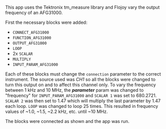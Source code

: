 This app uses the Tektronix tm_measure library and Flojoy vary the output frequency of an AFG31000.

First the necessary blocks were added:

- `CONNECT_AFG31000`
- `FUNCTION_AFG31000`
- `OUTPUT_AFG31000`
- `LOOP`
- 2x `SCALAR`
- `MULTIPLY`
- `INPUT_PARAM_AFG31000`

Each of these blocks must change the `connection` parameter to the correct instrument. The source used was *CH1* so all the blocks were changed to turn this output on and to affect this channel only. To vary the frequency between 1 kHz and 10 MHz, the ***parameter*** param was changed to "frequency" for `INPUT_PARAM_AFG31000` and `SCALAR 1` was set to 680.2721. `SCALAR 2` was then set to 1.47 which will multiply the last parameter by 1.47 each loop. `LOOP` was changed to loop 25 times. This resulted in frequency values of ~1.0, ~1.5, ~2.2 kHz, etc. until ~10 MHz.

The blocks were connected as shown and the app was run.
